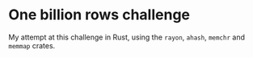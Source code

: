 # One billion rows challenge

My attempt at this challenge in Rust, using the `rayon`, `ahash`, `memchr` and `memmap` crates.

